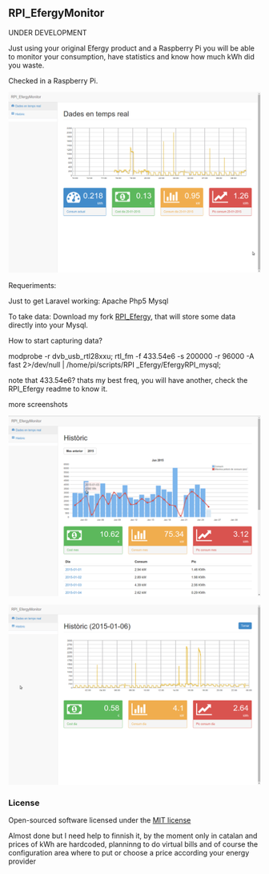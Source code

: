## RPI_EfergyMonitor

UNDER DEVELOPMENT

Just using your original Efergy product and a Raspberry Pi you will be able to monitor your consumption, have statistics and know how much kWh did you waste.

Checked in a Raspberry Pi.

![Real Time Consumption](https://github.com/kerojohan/RPI_EfergyMonitor/blob/master/screenshots/realtimeconsumption.png)

Requeriments:

Just to get Laravel working:
Apache 
Php5
Mysql

To take data:
Download my fork [RPI_Efergy](https://github.com/kerojohan/RPI_Efergy), that will store some data directly into your Mysql.

How to start capturing data?

modprobe -r dvb_usb_rtl28xxu;
rtl_fm -f 433.54e6 -s 200000 -r 96000 -A fast 2>/dev/null | /home/pi/scripts/RPI
_Efergy/EfergyRPI_mysql;

note that 433.54e6? thats my best freq, you will have another, check the RPI_Efergy readme to know it.


more screenshots

![Statistics](https://github.com/kerojohan/RPI_EfergyMonitor/blob/master/screenshots/statistics.png)

![Historic Data](https://github.com/kerojohan/RPI_EfergyMonitor/blob/master/screenshots/historicdata.png)

### License

Open-sourced software licensed under the [MIT license](http://opensource.org/licenses/MIT)

Almost done but I need help to finnish it, by the moment only in catalan and prices of kWh are hardcoded, planninng to do virtual bills and of course the configuration area where to put or choose a price according your energy provider
